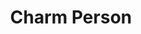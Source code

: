 ---
title: "Charm Person"
index:
  - charm-person
permalink: /spells/charm-person/
tags:
  - Spell
  - 1st Level
  - Enchantment
available_for:
  - Bard
  - Druid
  - Sorcerer
  - Warlock
  - Wizard
level: "1st Level"
school: "Enchantment"
range: "30 ft"
comp:
  - V
  - S
duration: "1 Hour"
attack: "WIS Save"
description: |
  You attempt to charm a humanoid you can see within range. It must make a wisdom saving throw, and does so with advantage if you or your companions are fighting it. If it fails the saving throw, it is charmed by you until the spell ends or until you or your companions do anything harmful to it. The charmed creature regards you as a friendly acquaintance. When the spell ends, the creature knows it was charmed by you.

  **At higher levels.** When you cast this spell using a spell slot of 2nd level or higher, you can target one additional creature for each slot level above 1st. The creatures must be within 30 feet of each other when you target them.
excerpt: "You attempt to charm a humanoid you can see within range."
source: "Basic Rules"
---
